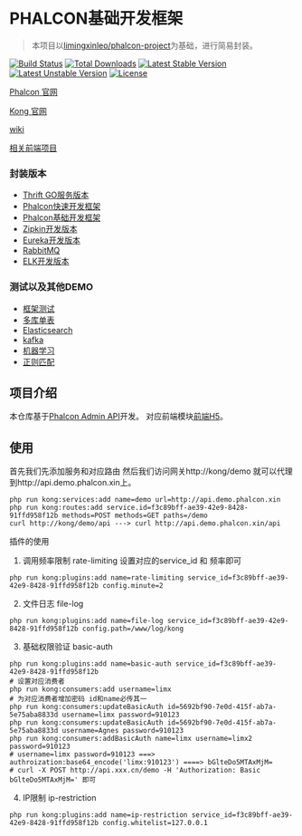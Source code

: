 # PHALCON基础开发框架

> 本项目以[limingxinleo/phalcon-project](https://github.com/limingxinleo/phalcon)为基础，进行简易封装。

[![Build Status](https://travis-ci.org/limingxinleo/service-admin-api.svg?branch=master)](https://travis-ci.org/limingxinleo/service-admin-api)
[![Total Downloads](https://poser.pugx.org/limingxinleo/phalcon-project/downloads)](https://packagist.org/packages/limingxinleo/phalcon-project)
[![Latest Stable Version](https://poser.pugx.org/limingxinleo/phalcon-project/v/stable)](https://packagist.org/packages/limingxinleo/phalcon-project)
[![Latest Unstable Version](https://poser.pugx.org/limingxinleo/phalcon-project/v/unstable)](https://packagist.org/packages/limingxinleo/phalcon-project)
[![License](https://poser.pugx.org/limingxinleo/phalcon-project/license)](https://packagist.org/packages/limingxinleo/phalcon-project)


[Phalcon 官网](https://docs.phalconphp.com/zh/latest/index.html)

[Kong 官网](https://konghq.com/install/)

[wiki](https://github.com/limingxinleo/simple-subcontrollers.phalcon/wiki)

[相关前端项目](https://github.com/limingxinleo/kong-vue)

### 封装版本
- [Thrift GO服务版本](https://github.com/limingxinleo/thrift-go-phalcon-project)
- [Phalcon快速开发框架](https://github.com/limingxinleo/biz-phalcon)
- [Phalcon基础开发框架](https://github.com/limingxinleo/basic-phalcon)
- [Zipkin开发版本](https://github.com/limingxinleo/zipkin-phalcon)
- [Eureka开发版本](https://github.com/limingxinleo/eureka-phalcon)
- [RabbitMQ](https://github.com/limingxinleo/rabbitmq-phalcon)
- [ELK开发版本](https://github.com/limingxinleo/elk-phalcon)

### 测试以及其他DEMO
- [框架测试](https://github.com/limingxinleo/phalcon-unit-test)
- [多库单表](https://github.com/limingxinleo/service-demo-order)
- [Elasticsearch](https://github.com/Aquarmini/elasticsearch-demo-phalcon)
- [kafka](https://github.com/Aquarmini/kafka-demo-phalcon)
- [机器学习](https://github.com/Aquarmini/ml-demo-phalcon)
- [正则匹配](https://github.com/Aquarmini/regex-demo-phalcon)

## 项目介绍
本仓库基于[Phalcon Admin API](https://github.com/limingxinleo/service-admin-api)开发。
对应前端模块[前端H5](https://github.com/limingxinleo/kong-vue)。

## 使用
首先我们先添加服务和对应路由
然后我们访问网关http://kong/demo 就可以代理到http://api.demo.phalcon.xin上。
~~~
php run kong:services:add name=demo url=http://api.demo.phalcon.xin
php run kong:routes:add service.id=f3c89bff-ae39-42e9-8428-91ffd958f12b methods=POST methods=GET paths=/demo
curl http://kong/demo/api ---> curl http://api.demo.phalcon.xin/api
~~~

插件的使用
1. 调用频率限制 rate-limiting
设置对应的service_id 和 频率即可
~~~
php run kong:plugins:add name=rate-limiting service_id=f3c89bff-ae39-42e9-8428-91ffd958f12b config.minute=2
~~~

2. 文件日志 file-log
~~~
php run kong:plugins:add name=file-log service_id=f3c89bff-ae39-42e9-8428-91ffd958f12b config.path=/www/log/kong
~~~

3. 基础权限验证 basic-auth
~~~
php run kong:plugins:add name=basic-auth service_id=f3c89bff-ae39-42e9-8428-91ffd958f12b
# 设置对应消费者
php run kong:consumers:add username=limx
# 为对应消费者增加密码 id和name必传其一
php run kong:consumers:updateBasicAuth id=5692bf90-7e0d-415f-ab7a-5e75aba8833d username=limx password=910123
php run kong:consumers:updateBasicAuth id=5692bf90-7e0d-415f-ab7a-5e75aba8833d username=Agnes password=910123
php run kong:consumers:addBasicAuth name=limx username=limx2 password=910123
# username=limx password=910123 ===> authroization:base64_encode('limx:910123') ====> bGlteDo5MTAxMjM=
# curl -X POST http://api.xxx.cn/demo -H 'Authorization: Basic bGlteDo5MTAxMjM=' 即可
~~~

4. IP限制 ip-restriction
~~~
php run kong:plugins:add name=ip-restriction service_id=f3c89bff-ae39-42e9-8428-91ffd958f12b config.whitelist=127.0.0.1
~~~




